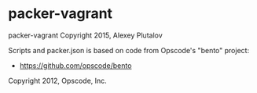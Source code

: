 packer-vagrant
==============

packer-vagrant
Copyright 2015, Alexey Plutalov

Scripts and packer.json is based on code from Opscode's "bento" project:

* https://github.com/opscode/bento

Copyright 2012, Opscode, Inc.
